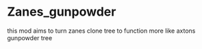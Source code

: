 # Zanes_gunpowder
this mod aims to turn zanes clone tree to function more like axtons gunpowder tree
